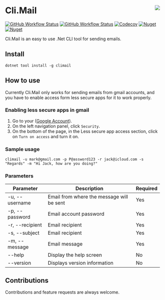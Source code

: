 
# Cli.Mail <img src="https://i.imgur.com/V9XHUfD.png" align='right' />

[![GitHub Workflow Status](https://img.shields.io/github/workflow/status/raschmitt/cli-mail/.NET%20Core%20-%20Build%20&%20Test?label=Build%20%26%20Test&style=flat-square)](https://github.com/raschmitt/cli-mail/actions?query=workflow%3A%22.NET+Core+-+Build+%26+Test%22)
[![GitHub Workflow Status](https://img.shields.io/github/workflow/status/raschmitt/cli-mail/Nuget%20Deploy?label=Deploy&style=flat-square)](https://github.com/raschmitt/cli-mail/actions?query=workflow%3A%22Nuget+Deploy%22)
[![Codecov](https://img.shields.io/codecov/c/github/raschmitt/cli-mail?style=flat-square)](https://codecov.io/gh/raschmitt/cli-mail)
[![Nuget](https://img.shields.io/nuget/v/CliMail?label=Nuget&style=flat-square)](https://www.nuget.org/packages/CliMail/)
[![Nuget](https://img.shields.io/nuget/dt/CliMail?color=Blue&label=Downloads&style=flat-square)](https://www.nuget.org/stats/packages/CliMail?groupby=Version)

Cli.Mail is an easy to use .Net CLI tool for sending emails.

## Install

```
dotnet tool install -g climail
```

## How to use

Currently Cli.Mail only works for sending emails from gmail accounts, and you have to enable access form less secure apps for it to work properly.

### Enabling less secure apps in gmail

1. Go to your ([Google Account](https://myaccount.google.com/)).
2. On the left navigation panel, click `Security`.
3. On the bottom of the page, in the Less secure app access section, click on `Turn on access` and turn it on.

### Sample usage

```
climail -u mark@gmail.com -p P@assword123 -r jack@icloud.com -s "Regards" -m "Hi Jack, how are you doing?"
```

### Parameters

| Parameter | Description | Required |
| --- | --- | --- |
| -u, --username | Email from where the message will be sent | Yes |
| -p, --password | Email account password | Yes |
| -r, --recipient  | Email recipient | Yes |
| -s, --subject  | Email recipient | Yes |
| -m, --message     | Email message | Yes |
| --help     | Display the help screen | No |
| --version     | Displays version information | No |

## Contributions

  Contributions and feature requests are always welcome.
